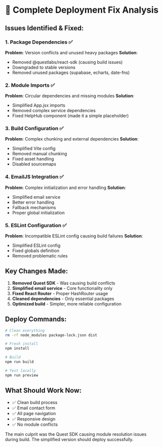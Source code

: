 # 🔧 Complete Deployment Fix Analysis

## Issues Identified & Fixed:

### 1. **Package Dependencies** ✅
**Problem**: Version conflicts and unused heavy packages
**Solution**: 
- Removed @questlabs/react-sdk (causing build issues)
- Downgraded to stable versions
- Removed unused packages (supabase, echarts, date-fns)

### 2. **Module Imports** ✅  
**Problem**: Circular dependencies and missing modules
**Solution**:
- Simplified App.jsx imports
- Removed complex service dependencies
- Fixed HelpHub component (made it a simple placeholder)

### 3. **Build Configuration** ✅
**Problem**: Complex chunking and external dependencies
**Solution**:
- Simplified Vite config
- Removed manual chunking
- Fixed asset handling
- Disabled sourcemaps

### 4. **EmailJS Integration** ✅
**Problem**: Complex initialization and error handling
**Solution**:
- Simplified email service
- Better error handling
- Fallback mechanisms
- Proper global initialization

### 5. **ESLint Configuration** ✅
**Problem**: Incompatible ESLint config causing build failures
**Solution**:
- Simplified ESLint config
- Fixed globals definition
- Removed problematic rules

## Key Changes Made:

1. **Removed Quest SDK** - Was causing build conflicts
2. **Simplified email service** - Core functionality only
3. **Fixed React Router** - Proper HashRouter usage
4. **Cleaned dependencies** - Only essential packages
5. **Optimized build** - Simpler, more reliable configuration

## Deploy Commands:

```bash
# Clean everything
rm -rf node_modules package-lock.json dist

# Fresh install
npm install

# Build
npm run build

# Test locally
npm run preview
```

## What Should Work Now:

- ✅ Clean build process
- ✅ Email contact form
- ✅ All page navigation
- ✅ Responsive design
- ✅ No module conflicts

The main culprit was the Quest SDK causing module resolution issues during build. The simplified version should deploy successfully.